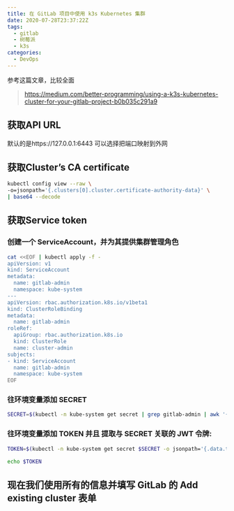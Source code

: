 ```yaml
---
title: 在 GitLab 项目中使用 k3s Kubernetes 集群
date: 2020-07-28T23:37:22Z
tags:
  - gitlab
  - 树莓派
  - k3s
categories:
  - DevOps
---
```


参考这篇文章，比较全面
>https://medium.com/better-programming/using-a-k3s-kubernetes-cluster-for-your-gitlab-project-b0b035c291a9

## 获取API URL

默认的是https://127.0.0.1:6443 可以选择把端口映射到外网

## 获取Cluster’s CA certificate
```bash
kubectl config view --raw \
-o=jsonpath='{.clusters[0].cluster.certificate-authority-data}' \
| base64 --decode
```
## 获取Service token

### 创建一个 ServiceAccount，并为其提供集群管理角色
```bash
cat <<EOF | kubectl apply -f -
apiVersion: v1
kind: ServiceAccount
metadata:
  name: gitlab-admin
  namespace: kube-system
---
apiVersion: rbac.authorization.k8s.io/v1beta1
kind: ClusterRoleBinding
metadata:
  name: gitlab-admin
roleRef:
  apiGroup: rbac.authorization.k8s.io
  kind: ClusterRole
  name: cluster-admin
subjects:
- kind: ServiceAccount
  name: gitlab-admin
  namespace: kube-system
EOF
```
### 往环境变量添加 SECRET
```bash 
SECRET=$(kubectl -n kube-system get secret | grep gitlab-admin | awk '{print $1}')
```

### 往环境变量添加 TOKEN 并且 提取与 SECRET 关联的 JWT 令牌:
```bash
TOKEN=$(kubectl -n kube-system get secret $SECRET -o jsonpath='{.data.token}' | base64 --decode)
```

```bash 
echo $TOKEN
```

## 现在我们使用所有的信息并填写 GitLab 的 Add existing cluster 表单
